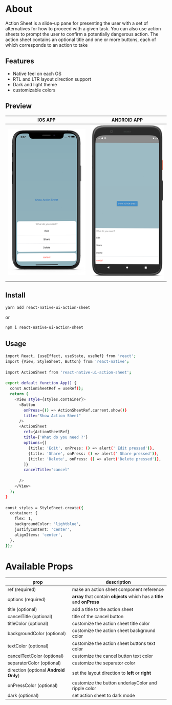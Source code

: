 # About

Action Sheet is a slide-up pane for presenting the user with a set of alternatives for how to proceed with a given task. You can also use action sheets to prompt the user to confirm a potentially dangerous action. The action sheet contains an optional title and one or more buttons, each of which corresponds to an action to take

## Features

- Native feel on each OS
- RTL and LTR layout direction support
- Dark and light theme
- customizable colors

## Preview

|                                                    IOS APP                                                     |                                                    ANDROID APP                                                     |
| :------------------------------------------------------------------------------------------------------------: | :----------------------------------------------------------------------------------------------------------------: |
| ![ios preview](https://github.com/alialkorsani/react-native-ui-action-sheet/blob/master/blob/ios.png?raw=true) | ![ios preview](https://github.com/alialkorsani/react-native-ui-action-sheet/blob/master/blob/android.png?raw=true) |

## Install

```bash
yarn add react-native-ui-action-sheet
```

or

```bash
npm i react-native-ui-action-sheet
```

## Usage

```bash
import React, {useEffect, useState, useRef} from 'react';
import {View, StyleSheet, Button} from 'react-native';

import ActionSheet from 'react-native-ui-action-sheet';

export default function App() {
  const ActionSheetRef = useRef();
  return (
    <View style={styles.container}>
      <Button
        onPress={() => ActionSheetRef.current.show()}
        title="Show Action Sheet"
      />
      <ActionSheet
        ref={ActionSheetRef}
        title={'What do you need ?'}
        options={[
          {title: 'Edit', onPress: () => alert(' Edit pressed')},
          {title: 'Share', onPress: () => alert(' Share pressed')},
          {title: 'Delete', onPress: () => alert('Delete pressed')},
        ]}
        cancelTitle="cancel"

      />
    </View>
  );
}

const styles = StyleSheet.create({
  container: {
    flex: 1,
    backgroundColor: 'lightblue',
    justifyContent: 'center',
    alignItems: 'center',
  },
});
```

# Available Props

| prop                                  | description                                                              |
| ------------------------------------- | ------------------------------------------------------------------------ |
| ref (required)                        | make an action sheet component reference                                 |
| options (required)                    | **array** that contain **objects** which has a **title** and **onPress** |
| title (optional)                      | add a title to the action sheet                                          |
| cancelTitle (optional)                | title of the cancel button                                               |
| titleColor (optional)                 | customize the action sheet title color                                   |
| backgroundColor (optional)            | customize the action sheet background color                              |
| textColor (optional)                  | customize the action sheet buttons text color                            |
| cancelTextColor (optional)            | customize the cancel button text color                                   |
| separatorColor (optional)             | customize the separator color                                            |
| direction (optional **Android Only**) | set the layout direction to **left** or **right**                        |
| onPressColor (optional)               | customize the button underlayColor and ripple color                      |
| dark (optional)                       | set action sheet to dark mode                                            |
